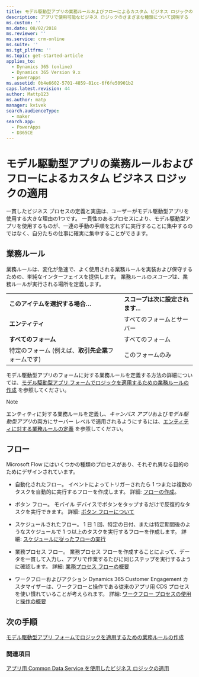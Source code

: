 ```yaml
---
title: モデル駆動型アプリの業務ルールおよびフローによるカスタム ビジネス ロジックの適用 | MicrosoftDocs
description: アプリで使用可能なビジネス ロジックのさまざまな種類について説明する
ms.custom: ''
ms.date: 08/02/2018
ms.reviewer: ''
ms.service: crm-online
ms.suite: ''
ms.tgt_pltfrm: ''
ms.topic: get-started-article
applies_to:
  - Dynamics 365 (online)
  - Dynamics 365 Version 9.x
  - powerapps
ms.assetid: 0b4e6602-5701-4859-81cc-6f6fe50901b2
caps.latest.revision: 44
author: Mattp123
ms.author: matp
manager: kvivek
search.audienceType:
  - maker
search.app:
  - PowerApps
  - D365CE
---
```

# <a name="apply-custom-business-logic-with-business-rules-and-flows-in-model-driven-apps"></a>モデル駆動型アプリの業務ルールおよびフローによるカスタム ビジネス ロジックの適用

一貫したビジネス プロセスの定義と実施は、ユーザーがモデル駆動型アプリを使用する大きな理由の1つです。 一貫性のあるプロセスにより、モデル駆動型アプリを使用するものが、一連の手動の手順を忘れずに実行することに集中するのではなく、自分たちの仕事に確実に集中することができます。 

## <a name="business-rules"></a>業務ルール

業務ルールは、変化が急速で、よく使用される業務ルールを実装および保守するための、単純なインターフェイスを提供します。 業務ルールの*スコープ*は、業務ルールが実行される場所を定義します。

|||  
|-|-|  
|**このアイテムを選択する場合…**|**スコープは次に設定されます...**|  
|**エンティティ**|すべてのフォームとサーバー|  
|**すべてのフォーム**|すべてのフォーム|  
|特定のフォーム (例えば、**取引先企業**フォームです)|このフォームのみ| 

モデル駆動型アプリのフォームに対する業務ルールを定義する方法の詳細については、[モデル駆動型アプリ フォームでロジックを適用するための業務ルールの作成](create-business-rules-recommendations-apply-logic-form.md) を参照してください。

> [!NOTE]
> エンティティに対する業務ルールを定義し、*キャンバス アプリ*および*モデル駆動型アプリ*の両方にサーバー レベルで適用されるようにするには、[エンティティに対する業務ルールの定義](/powerapps/maker/common-data-service/data-platform-create-business-rule) を参照してください。

## <a name="flows"></a>フロー  
  
Microsoft Flow にはいくつかの種類のプロセスがあり、それぞれ異なる目的のためにデザインされています。  

-   自動化されたフロー。 イベントによってトリガーされたら 1 つまたは複数のタスクを自動的に実行するフローを作成します。 詳細: [フローの作成](/flow/get-started-logic-flow)。
    
-   ボタン フロー。 モバイル デバイスでボタンをタップするだけで反復的なタスクを実行できます。 詳細: [ボタン フローについて](/flow/introduction-to-button-flows)
  
-   スケジュールされたフロー。 1 日 1 回、特定の日付、または特定期間後のようなスケジュールで 1 つ以上のタスクを実行するフローを作成します。 詳細: [スケジュールに従ったフローの実行](/flow/run-scheduled-tasks)
  
-   業務プロセス フロー。  業務プロセス フローを作成することによって、データを一貫して入力し、アプリで作業するたびに同じステップを実行するように確認します。 詳細: [業務プロセス フローの概要](/flow/business-process-flows-overview)

-   ワークフローおよびアクション Dynamics 365 Customer Engagement カスタマイザーは、ワークフローと操作である従来のアプリ用 CDS プロセスを使い慣れていることが考えられます。 詳細: [ワークフロー プロセスの使用](/flow/workflow-processes)と[操作の概要](/flow/actions)
  
## <a name="next-step"></a>次の手順

[モデル駆動型アプリ フォームでロジックを適用するための業務ルールの作成](create-business-rules-recommendations-apply-logic-form.md)

### <a name="see-also"></a>関連項目

[アプリ用 Common Data Service を使用したビジネス ロジックの適用](../common-data-service/cds-processes.md)
